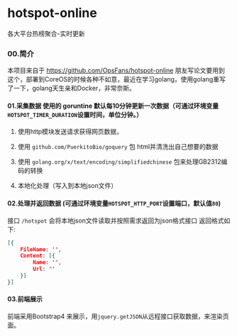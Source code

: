 # hotspot-online

各大平台热榜聚合-实时更新

### 00.简介
本项目来自于 https://github.com/OpsFans/hotspot-online
朋友写论文要用到这个，部署到CoreOS的时候各种不如意，最近在学习golang，使用golang重写了一下，golang天生亲和Docker，非常奈斯。

#### 01.采集数据 使用的 goruntine 默认每10分钟更新一次数据（可通过环境变量`HOTSPOT_TIMER_DURATION`设置时间，单位分钟。）
01. 使用http模块发送请求获得网页数据，

02. 使用 `github.com/PuerkitoBio/goquery` 包 html并清洗出自己想要的数据  

03. 使用 `golang.org/x/text/encoding/simplifiedchinese` 包来处理GB2312编码的转换

03. 本地化处理（写入到本地json文件）

#### 02.处理并返回数据 (可通过环境变量`HOTSPOT_HTTP_PORT`设置端口，默认值`80`)
接口  `/hotspot` 会将本地json文件读取并按照需求返回为json格式接口
返回格式如下:
```json
[{
    FileName: '',
    Content: [{
        Name: '',
        Url: ''
    }]
}]
```

#### 03.前端展示
前端采用Bootstrap4 来展示，用`jquery.getJSON`从远程接口获取数据，来渲染页面。
